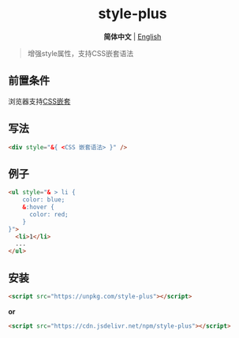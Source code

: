 <h1 align=center>style-plus</h1>
<p align=center>
  <b>简体中文</b> | <a href="./README.zh-CN.md">English</a>
</p>

> 增强style属性，支持CSS嵌套语法

## 前置条件

浏览器支持[CSS嵌套](https://developer.mozilla.org/zh-CN/docs/Web/CSS/CSS_nesting/Using_CSS_nesting)

## 写法

```html
<div style="&{ <CSS 嵌套语法> }" />
```

## 例子

```html
<ul style="& > li {
    color: blue;
    &:hover {
      color: red;
    }
}">
  <li>1</li>
  ...
</ul>
```

## 安装

```html
<script src="https://unpkg.com/style-plus"></script>
```

**or**

```html
<script src="https://cdn.jsdelivr.net/npm/style-plus"></script>
```
